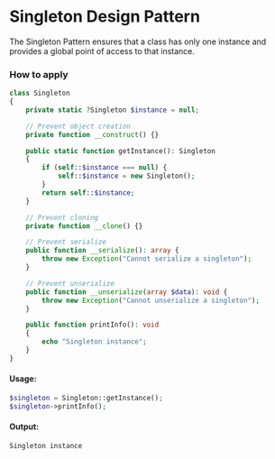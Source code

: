 # Singleton Design Pattern
The Singleton Pattern ensures that a class has only one instance and provides a global point of access to that instance.

### How to apply
```php
class Singleton
{
    private static ?Singleton $instance = null;

    // Prevent object creation
    private function __construct() {}

    public static function getInstance(): Singleton
    {
        if (self::$instance === null) {
            self::$instance = new Singleton();
        }
        return self::$instance;
    }

    // Prevent cloning
    private function __clone() {}

    // Prevent serialize
    public function __serialize(): array {
        throw new Exception("Cannot serialize a singleton");
    }

    // Prevent unserialize
    public function __unserialize(array $data): void {
        throw new Exception("Cannot unserialize a singleton");
    }

    public function printInfo(): void
    {
        echo "Singleton instance";
    }
}
```

#### Usage:
```php
$singleton = Singleton::getInstance();
$singleton->printInfo();
```

#### Output:
```txt
Singleton instance
```
